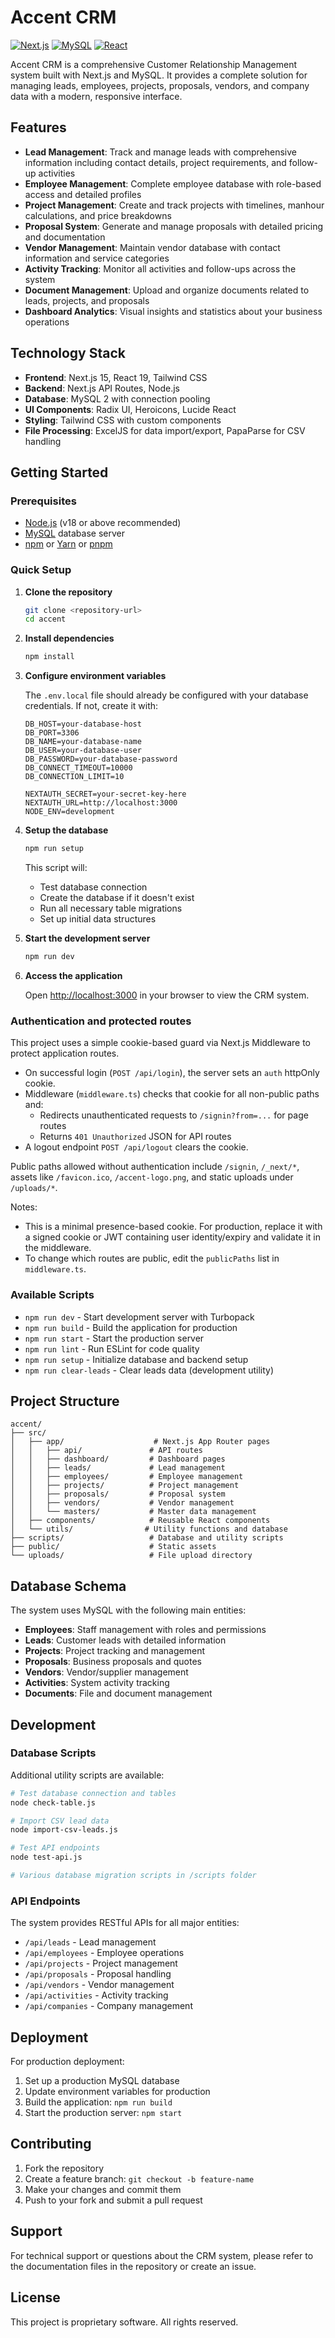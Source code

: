 # Accent CRM

[![Next.js](https://img.shields.io/badge/Built%20With-Next.js-000?logo=nextdotjs&logoColor=white)](https://nextjs.org/)
[![MySQL](https://img.shields.io/badge/Database-MySQL-4479A1?logo=mysql&logoColor=white)](https://mysql.com/)
[![React](https://img.shields.io/badge/Frontend-React-61DAFB?logo=react&logoColor=black)](https://reactjs.org/)

Accent CRM is a comprehensive Customer Relationship Management system built with Next.js and MySQL. It provides a complete solution for managing leads, employees, projects, proposals, vendors, and company data with a modern, responsive interface.

## Features

- **Lead Management**: Track and manage leads with comprehensive information including contact details, project requirements, and follow-up activities
- **Employee Management**: Complete employee database with role-based access and detailed profiles
- **Project Management**: Create and track projects with timelines, manhour calculations, and price breakdowns
- **Proposal System**: Generate and manage proposals with detailed pricing and documentation
- **Vendor Management**: Maintain vendor database with contact information and service categories
- **Activity Tracking**: Monitor all activities and follow-ups across the system
- **Document Management**: Upload and organize documents related to leads, projects, and proposals
- **Dashboard Analytics**: Visual insights and statistics about your business operations

## Technology Stack

- **Frontend**: Next.js 15, React 19, Tailwind CSS
- **Backend**: Next.js API Routes, Node.js
- **Database**: MySQL 2 with connection pooling
- **UI Components**: Radix UI, Heroicons, Lucide React
- **Styling**: Tailwind CSS with custom components
- **File Processing**: ExcelJS for data import/export, PapaParse for CSV handling

## Getting Started

### Prerequisites

- [Node.js](https://nodejs.org/) (v18 or above recommended)
- [MySQL](https://mysql.com/) database server
- [npm](https://www.npmjs.com/) or [Yarn](https://yarnpkg.com/) or [pnpm](https://pnpm.io/)

### Quick Setup

1. **Clone the repository**

   ```bash
   git clone <repository-url>
   cd accent
   ```

2. **Install dependencies**

   ```bash
   npm install
   ```

3. **Configure environment variables**

   The `.env.local` file should already be configured with your database credentials. If not, create it with:

   ```env
   DB_HOST=your-database-host
   DB_PORT=3306
   DB_NAME=your-database-name
   DB_USER=your-database-user
   DB_PASSWORD=your-database-password
   DB_CONNECT_TIMEOUT=10000
   DB_CONNECTION_LIMIT=10

   NEXTAUTH_SECRET=your-secret-key-here
   NEXTAUTH_URL=http://localhost:3000
   NODE_ENV=development
   ```

4. **Setup the database**

   ```bash
   npm run setup
   ```
   
   This script will:

   - Test database connection
   - Create the database if it doesn't exist
   - Run all necessary table migrations
   - Set up initial data structures


5. **Start the development server**

   ```bash
   npm run dev
   ```

6. **Access the application**
   
   Open [http://localhost:3000](http://localhost:3000) in your browser to view the CRM system.

### Authentication and protected routes

This project uses a simple cookie-based guard via Next.js Middleware to protect application routes.

- On successful login (`POST /api/login`), the server sets an `auth` httpOnly cookie.
- Middleware (`middleware.ts`) checks that cookie for all non-public paths and:
   - Redirects unauthenticated requests to `/signin?from=...` for page routes
   - Returns `401 Unauthorized` JSON for API routes
- A logout endpoint `POST /api/logout` clears the cookie.

Public paths allowed without authentication include `/signin`, `/_next/*`, assets like `/favicon.ico`, `/accent-logo.png`, and static uploads under `/uploads/*`.

Notes:
- This is a minimal presence-based cookie. For production, replace it with a signed cookie or JWT containing user identity/expiry and validate it in the middleware.
- To change which routes are public, edit the `publicPaths` list in `middleware.ts`.
### Available Scripts

- `npm run dev` - Start development server with Turbopack
- `npm run build` - Build the application for production
- `npm run start` - Start the production server
- `npm run lint` - Run ESLint for code quality
- `npm run setup` - Initialize database and backend setup
- `npm run clear-leads` - Clear leads data (development utility)

## Project Structure

```text
accent/
├── src/
│   ├── app/                    # Next.js App Router pages
│   │   ├── api/               # API routes
│   │   ├── dashboard/         # Dashboard pages
│   │   ├── leads/             # Lead management
│   │   ├── employees/         # Employee management
│   │   ├── projects/          # Project management
│   │   ├── proposals/         # Proposal system
│   │   ├── vendors/           # Vendor management
│   │   └── masters/           # Master data management
│   ├── components/            # Reusable React components
│   └── utils/                # Utility functions and database
├── scripts/                   # Database and utility scripts
├── public/                    # Static assets
└── uploads/                   # File upload directory
```

## Database Schema

The system uses MySQL with the following main entities:

- **Employees**: Staff management with roles and permissions
- **Leads**: Customer leads with detailed information
- **Projects**: Project tracking and management
- **Proposals**: Business proposals and quotes
- **Vendors**: Vendor/supplier management
- **Activities**: System activity tracking
- **Documents**: File and document management

## Development

### Database Scripts

Additional utility scripts are available:

```bash
# Test database connection and tables
node check-table.js

# Import CSV lead data
node import-csv-leads.js

# Test API endpoints
node test-api.js

# Various database migration scripts in /scripts folder
```

### API Endpoints

The system provides RESTful APIs for all major entities:

- `/api/leads` - Lead management
- `/api/employees` - Employee operations
- `/api/projects` - Project management
- `/api/proposals` - Proposal handling
- `/api/vendors` - Vendor management
- `/api/activities` - Activity tracking
- `/api/companies` - Company management

## Deployment

For production deployment:

1. Set up a production MySQL database
2. Update environment variables for production
3. Build the application: `npm run build`
4. Start the production server: `npm start`

## Contributing

1. Fork the repository
2. Create a feature branch: `git checkout -b feature-name`
3. Make your changes and commit them
4. Push to your fork and submit a pull request

## Support

For technical support or questions about the CRM system, please refer to the documentation files in the repository or create an issue.

## License

This project is proprietary software. All rights reserved.
